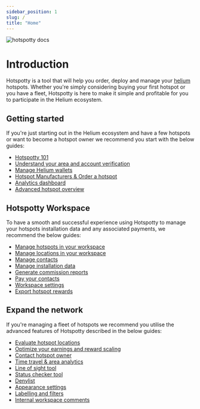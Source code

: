 ```yaml
---
sidebar_position: 1
slug: /
title: "Home"
---
```


![hotspotty docs](/img/hotspotty_docs.png)

# Introduction

Hotspotty is a tool that will help you order, deploy and manage your [helium](https://www.helium.com/) hotspots. Whether you're simply considering buying your first hotspot or you have a fleet, Hotspotty is here to make it simple and profitable for you to participate in the Helium ecosystem.

## Getting started

If you're just starting out in the Helium ecosystem and have a few hotspots or want to become a hotspot owner we recommend you start with the below guides:

- [Hotspotty 101](./getting-started/hotspotty-quickstart.md)
- [Understand your area and account verification](./getting-started/understand-your-area-and-account-verification.md)
- [Manage Helium wallets](./getting-started/add-your-helium-wallet.md)
- [Hotspot Manufacturers & Order a hotspot](./getting-started/hotspot-manufacturers-metrics.md)
- [Analytics dashboard](./getting-started/analytics-dashboard.md)
- [Advanced hotspot overview](./getting-started/hotspot-status.md)

## Hotspotty Workspace

To have a smooth and successful experience using Hotspotty to manage your hotspots installation data and any associated payments, we recommend the below guides:

<!-- - [What is a workspace?](./hotspotty-workspace/What-are-workspaces) -->

- [Manage hotspots in your workspace](./hotspotty-workspace/add-hotspot)
- [Manage locations in your workspace](./hotspotty-workspace/manage-locations)
- [Manage contacts](./hotspotty-workspace/manage-contacts)
- [Manage installation data](./hotspotty-workspace/manage-installation-data)
- [Generate commission reports](./hotspotty-workspace/generate-commission-reports)
- [Pay your contacts](./hotspotty-workspace/pay-your-contacts)
- [Workspace settings](./hotspotty-workspace/settings)
- [Export hotspot rewards](./hotspotty-workspace/tax-reporting)

## Expand the network

If you're managing a fleet of hotspots we recommend you utilise the advanced features of Hotspotty described in the below guides:

- [Evaluate hotspot locations](./expand-the-network/evaluate-hotspot-locations.md)
- [Optimize your earnings and reward scaling](./expand-the-network/optimize-your-earnings-and-reward-scaling.md)
- [Contact hotspot owner](./expand-the-network/contact-hotspot-owner.md)
- [Time travel & area analytics](./expand-the-network/time-travel.md)
- [Line of sight tool](./expand-the-network/line-of-sight.md)
- [Status checker tool](./expand-the-network/status-checker.md)
- [Denylist](./expand-the-network/denylist.md)
- [Appearance settings](./expand-the-network/appearance-settings.md)
- [Labelling and filters](./expand-the-network/labelling-and-filtering.md)
- [Internal workspace comments](./expand-the-network/internal-workspace-comments.md)
